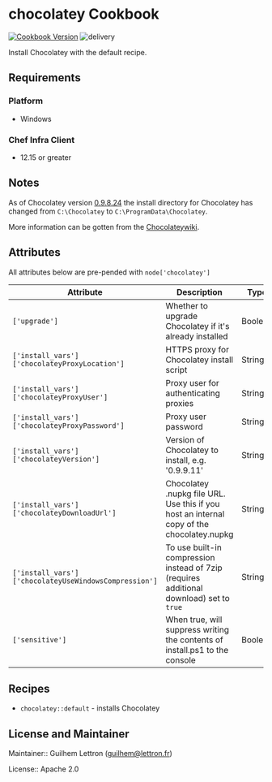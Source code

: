 # chocolatey Cookbook

[![Cookbook Version](https://img.shields.io/cookbook/v/chocolatey.svg)](https://supermarket.getchef.com/cookbooks/chocolatey) ![delivery](https://github.com/chocolatey-community/chocolatey-cookbook/workflows/delivery/badge.svg)

Install Chocolatey with the default recipe.

## Requirements

### Platform

- Windows

### Chef Infra Client

- 12.15 or greater

## Notes

As of Chocolatey version [0.9.8.24](https://github.com/chocolatey/chocolatey/blob/master/CHANGELOG.md#09824-july-3-2014) the install directory for Chocolatey has changed from `C:\Chocolatey` to `C:\ProgramData\Chocolatey`.

More information can be gotten from the [Chocolateywiki](https://github.com/chocolatey/chocolatey/wiki/DefaultChocolateyInstallReasoning).

## Attributes

All attributes below are pre-pended with `node['chocolatey']`

Attribute                                            | Description                                                                               | Type    | Default
---------------------------------------------------- | ----------------------------------------------------------------------------------------- | ------- | ---------------------------------------------------------------------------------
`['upgrade']`                                        | Whether to upgrade Chocolatey if it's already installed                                   | Boolean | false
`['install_vars']['chocolateyProxyLocation']`        | HTTPS proxy for Chocolatey install script                                                 | String  | Chef::Config['https_proxy'] or ENV['https_proxy']
`['install_vars']['chocolateyProxyUser']`            | Proxy user for authenticating proxies                                                     | String  | nil
`['install_vars']['chocolateyProxyPassword']`        | Proxy user password                                                                       | String  | nil
`['install_vars']['chocolateyVersion']`              | Version of Chocolatey to install, e.g. '0.9.9.11'                                         | String  | nil (download latest version)
`['install_vars']['chocolateyDownloadUrl']`          | Chocolatey .nupkg file URL. Use this if you host an internal copy of the chocolatey.nupkg | String  | <https://chocolatey.org/api/v2/package/chocolatey> (download from chocolatey.org)
`['install_vars']['chocolateyUseWindowsCompression']`| To use built-in compression instead of 7zip (requires additional download) set to `true`  | String  | nil (use 7zip)
`['sensitive']`                                      | When true, will suppress writing the contents of install.ps1 to the console               | Boolean | false

## Recipes

- `chocolatey::default` - installs Chocolatey

## License and Maintainer

Maintainer:: Guilhem Lettron ([guilhem@lettron.fr](mailto:guilhem@lettron.fr))

License:: Apache 2.0
